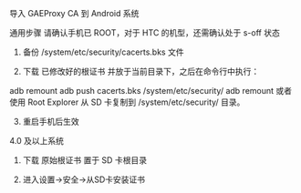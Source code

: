 导入 GAEProxy CA 到 Android 系统

通用步骤
请确认手机已 ROOT，对于 HTC 的机型，还需确认处于 s-off 状态

1. 备份 /system/etc/security/cacerts.bks 文件

2. 下载 已修改好的根证书 并放于当前目录下，之后在命令行中执行：

adb remount
adb push cacerts.bks /system/etc/security/
adb remount
或者使用 Root Explorer 从 SD 卡复制到 /system/etc/security/ 目录。

3. 重启手机后生效

4.0 及以上系统
1. 下载 原始根证书 置于 SD 卡根目录

2. 进入设置->安全->从SD卡安装证书